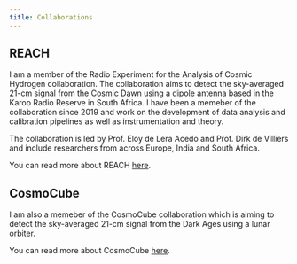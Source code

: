 ```yaml
---
title: Collaborations
---
```


## REACH

I am a member of the Radio Experiment for the Analysis of Cosmic Hydrogen
collaboration. The collaboration aims to detect the sky-averaged 21-cm signal from the
Cosmic Dawn using a dipole antenna based in the Karoo Radio Reserve
in South Africa. I have been a memeber of the collaboration since 2019
and work on the development of data analysis and calibration pipelines
as well as instrumentation and theory.

The collaboration is led by Prof. Eloy de Lera Acedo and Prof. Dirk de Villiers
and include researchers from across Europe, India and South Africa.

You can read more about REACH [here](https://www.reachtelescope.org).



## CosmoCube

I am also a memeber of the CosmoCube collaboration which is aiming to detect
the sky-averaged 21-cm signal from the Dark Ages using a lunar orbiter.

You can read more about CosmoCube [here](https://www.cosmocube.net).